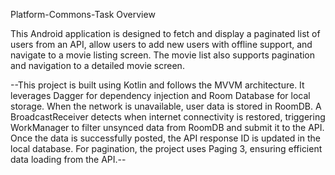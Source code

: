Platform-Commons-Task
Overview

This Android application is designed to fetch and display a paginated list of users from an API, allow users to add new users with offline support, and navigate to a movie listing screen. The movie list also supports pagination and navigation to a detailed movie screen.

--This project is built using Kotlin and follows the MVVM architecture. It leverages Dagger for dependency injection and Room Database for local storage. When the network is unavailable, user data is stored in RoomDB. A BroadcastReceiver detects when internet connectivity is restored, triggering WorkManager to filter unsynced data from RoomDB and submit it to the API. Once the data is successfully posted, the API response ID is updated in the local database. For pagination, the project uses Paging 3, ensuring efficient data loading from the API.--
